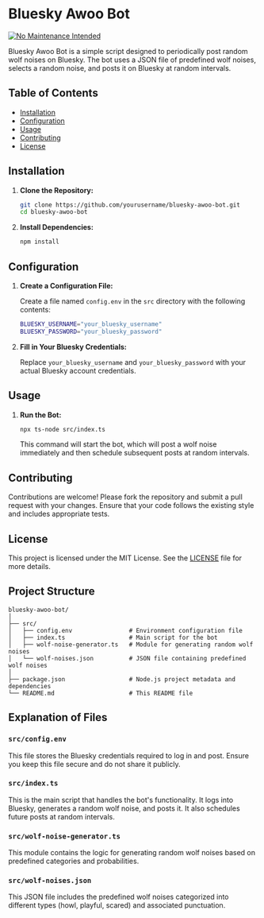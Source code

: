 # Bluesky Awoo Bot

[![No Maintenance Intended](http://unmaintained.tech/badge.svg)](http://unmaintained.tech/)

Bluesky Awoo Bot is a simple script designed to periodically post random wolf noises on Bluesky. The bot uses a JSON file of predefined wolf noises, selects a random noise, and posts it on Bluesky at random intervals.

## Table of Contents

- [Installation](#installation)
- [Configuration](#configuration)
- [Usage](#usage)
- [Contributing](#contributing)
- [License](#license)

## Installation

1. **Clone the Repository:**

   ```sh
   git clone https://github.com/yourusername/bluesky-awoo-bot.git
   cd bluesky-awoo-bot
   ```

2. **Install Dependencies:**

   ```sh
   npm install
   ```

## Configuration

1. **Create a Configuration File:**

   Create a file named `config.env` in the `src` directory with the following contents:

   ```sh
   BLUESKY_USERNAME="your_bluesky_username"
   BLUESKY_PASSWORD="your_bluesky_password"
   ```

2. **Fill in Your Bluesky Credentials:**

   Replace `your_bluesky_username` and `your_bluesky_password` with your actual Bluesky account credentials.

## Usage

1. **Run the Bot:**

   ```sh
   npx ts-node src/index.ts
   ```

   This command will start the bot, which will post a wolf noise immediately and then schedule subsequent posts at random intervals.

## Contributing

Contributions are welcome! Please fork the repository and submit a pull request with your changes. Ensure that your code follows the existing style and includes appropriate tests.

## License

This project is licensed under the MIT License. See the [LICENSE](LICENSE) file for more details.

## Project Structure

```plaintext
bluesky-awoo-bot/
│
├── src/
│   ├── config.env                # Environment configuration file
│   ├── index.ts                  # Main script for the bot
│   ├── wolf-noise-generator.ts   # Module for generating random wolf noises
│   └── wolf-noises.json          # JSON file containing predefined wolf noises
│
├── package.json                  # Node.js project metadata and dependencies
└── README.md                     # This README file
```

## Explanation of Files

### `src/config.env`

This file stores the Bluesky credentials required to log in and post. Ensure you keep this file secure and do not share it publicly.

### `src/index.ts`

This is the main script that handles the bot's functionality. It logs into Bluesky, generates a random wolf noise, and posts it. It also schedules future posts at random intervals.

### `src/wolf-noise-generator.ts`

This module contains the logic for generating random wolf noises based on predefined categories and probabilities.

### `src/wolf-noises.json`

This JSON file includes the predefined wolf noises categorized into different types (howl, playful, scared) and associated punctuation.
